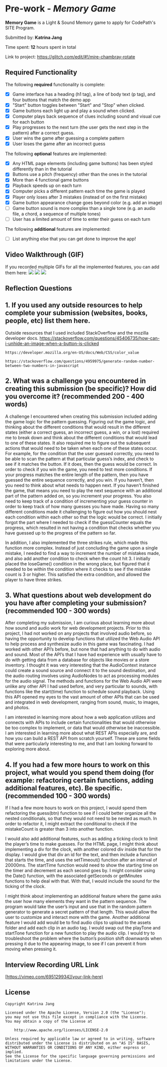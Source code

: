 # Pre-work - *Memory Game*

**Memory Game** is a Light & Sound Memory game to apply for CodePath's SITE Program. 

Submitted by: **Katrina Jang**

Time spent: **12** hours spent in total

Link to project: 
https://glitch.com/edit/#!/mire-chambray-rotate 

## Required Functionality

The following **required** functionality is complete:

* [X] Game interface has a heading (h1 tag), a line of body text (p tag), and four buttons that match the demo app
* [X] "Start" button toggles between "Start" and "Stop" when clicked. 
* [X] Game buttons each light up and play a sound when clicked. 
* [X] Computer plays back sequence of clues including sound and visual cue for each button
* [X] Play progresses to the next turn (the user gets the next step in the pattern) after a correct guess. 
* [X] User wins the game after guessing a complete pattern
* [X] User loses the game after an incorrect guess

The following **optional** features are implemented:

* [X] Any HTML page elements (including game buttons) has been styled differently than in the tutorial
* [X] Buttons use a pitch (frequency) other than the ones in the tutorial
* [X] More than 4 functional game buttons
* [X] Playback speeds up on each turn
* [X] Computer picks a different pattern each time the game is played
* [X] Player only loses after 3 mistakes (instead of on the first mistake)
* [X] Game button appearance change goes beyond color (e.g. add an image)
* [ ] Game button sound is more complex than a single tone (e.g. an audio file, a chord, a sequence of multiple tones)
* [ ] User has a limited amount of time to enter their guess on each turn

The following **additional** features are implemented:

- [ ] List anything else that you can get done to improve the app!

## Video Walkthrough (GIF)

If you recorded multiple GIFs for all the implemented features, you can add them here:
![](https://i.imgur.com/Re0mnsn.gif)
![](https://i.imgur.com/V9iVhnr.gif)
![](https://i.imgur.com/hPmePDp.gif)



## Reflection Questions

## 1. If you used any outside resources to help complete your submission (websites, books, people, etc) list them here. 
Outside resources that I used included StackOverflow and the mozilla developer docs.
    https://stackoverflow.com/questions/45406735/how-can-i-unhide-an-image-when-a-button-is-clicked

    https://developer.mozilla.org/en-US/docs/Web/CSS/color_value
 
    https://stackoverflow.com/questions/4959975/generate-random-number-between-two-numbers-in-javascript


## 2. What was a challenge you encountered in creating this submission (be specific)? How did you overcome it? (recommended 200 - 400 words) 

A challenge I encountered when creating this submission included adding the game logic for the pattern guessing.  Figuring out the game logic, and thinking about the different conditions that would result in the different states (either a correct guess, an incorrect guess, a win, or a lost) required me to break down and think about the different conditions that would lead to one of these states.  It also required me to figure out the subsequent actions that would need to be taken when each one of these states occur.  For example, for the condition that the user guessed correctly, you need to be able to scan the pattern at that particular guess’s index, and check to see if it matches the button.  If it does, then the guess would be correct.  In order to check if you win the game, you need to test more conditions.  If your progress matches the entire length of the pattern, then you have guessed the entire sequence correctly, and you win.  If you haven’t, then you need to think about what needs to happen next.  If you haven’t finished the game, that means you need to play the next sequence with an additional part of the pattern added on, so you increment your progress.  You also need to keep track of a condition of incrementing your guess counter in order to keep track of how many guesses you have made.  Having so many different conditions made it challenging to figure out how you should nest each condition within each other so that the logic would be correct.  I initially forgot the part where I needed to check if the guessCounter equals the progress, which resulted in not having a condition that checks whether you have guessed up to the progress of the pattern so far.  

In addition, I also implemented the three strikes rule, which made this function more complex.  Instead of just concluding the game upon a single mistake, I needed to find a way to increment the number of mistakes made, and also add another condition to check when the count hit 3.  I initially placed the loseGame() condition in the wrong place, but figured that it needed to be within the condition where it checks to see if the mistake count is 3 or higher.  This satisfied the extra condition, and allowed the player to have three strikes.  


## 3. What questions about web development do you have after completing your submission? (recommended 100 - 300 words) 

After completing my submission, I am curious about learning more about how sound and audio work for web development projects.  Prior to this project, I had not worked on any projects that involved audio before, so having the opportunity to develop functions that utilized the Web Audio API to help process and synthesize audio in this game was fascinating.  I had worked with other API’s before, but none that had anything to do with audio and sound.  Most of the API’s that I have had experience with usually have to do with getting data from a database for objects like movies or a store inventory.  I thought it was very interesting that the AudioContext instance could create a sound source and connect it to the sound destination, and the audio routing involves using AudioNodes to act as processing modules for the audio signal.  The methods and functions for the Web Audio API were unlike any other API I had used before, and very particular to sounds, with functions like the start(time) function to schedule sound playback.  Using this API opened my eyes to the vast amount of other APIs that can be used and integrated in web development, ranging from sound, music, to images, and photos.  

I am interested in learning more about how a web application utilizes and connects with APIs to include certain functionalities that would otherwise be too complex to implement, or data that would otherwise be inaccessible.  I am interested in learning more about what REST APIs especially are, and how you can build a REST API from scratch yourself.  These are some fields that were particularly interesting to me, and that I am looking forward to exploring more about.  


## 4. If you had a few more hours to work on this project, what would you spend them doing (for example: refactoring certain functions, adding additional features, etc). Be specific. (recommended 100 - 300 words) 

If I had a few more hours to work on this project, I would spend them refactoring the guess(btn) function to see if I could better organize all the nested conditionals, so that they would not need to be nested as much.  In order to refactor it, I might extract the conditional to check if the mistakeCount is greater than 3 into another function.  

I would also add additional features, such as adding a ticking clock to limit the player’s time to make guesses. For the HTML page, I might think about implementing a div for the clock, with another colored div inside that for the display.  I would give that div an id for the text, and then include a function that starts the time, and uses the setTimeout() function after an interval of 20000ms.  The startTime function would need to show the starting time on the timer and decrement as each second goes by.  I might consider using the Date() function, with the associated getSeconds or getMinutes functions to help deal with that.  With that, I would include the sound for the ticking of the clock.

I might think about implementing an additional feature where the game asks the user how many elements they want in the pattern sequence.  The program would take the user’s input and use that in the random pattern generator to generate a secret pattern of that length.  This would allow the user to customize and interact more with the game.  Another additional feature I would add would be to find audio clips to upload to the assets folder and add each clip in an audio tag.  I would swap out the playTone and startTone function for a new function to play the audio clip.  I would try to troubleshoot the problem where the button’s position shift downwards when pressing it due to the appearing image, to see if I can prevent it from moving when pressing it.



## Interview Recording URL Link

[https://vimeo.com/695129934](your-link-here)


## License

    Copyright Katrina Jang

    Licensed under the Apache License, Version 2.0 (the "License");
    you may not use this file except in compliance with the License.
    You may obtain a copy of the License at

        http://www.apache.org/licenses/LICENSE-2.0

    Unless required by applicable law or agreed to in writing, software
    distributed under the License is distributed on an "AS IS" BASIS,
    WITHOUT WARRANTIES OR CONDITIONS OF ANY KIND, either express or implied.
    See the License for the specific language governing permissions and
    limitations under the License.
